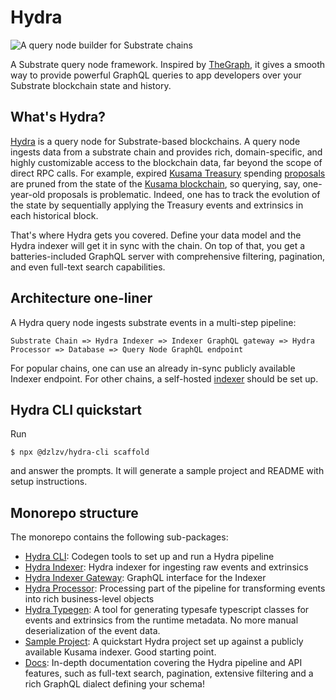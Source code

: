 # Hydra

![A query node builder for Substrate chains](.gitbook/assets/hydra-logo-horizontallockup.svg)

A Substrate query node framework. Inspired by [TheGraph](http://thegraph.com/), it gives a smooth way to provide powerful GraphQL queries to app developers over your Substrate blockchain state and history.

## What's Hydra?

[Hydra](https://joystream.org/hydra) is a query node for Substrate-based blockchains. A query node ingests data from a substrate chain and provides rich, domain-specific, and highly customizable access to the blockchain data, far beyond the scope of direct RPC calls. For example, expired [Kusama Treasury](https://wiki.polkadot.network/docs/en/learn-treasury) spending [proposals](https://kusama.subscan.io/event?module=Treasury&event=Proposed) are pruned from the state of the [Kusama blockchain](https://polkascan.io/kusama), so querying, say, one-year-old proposals is problematic. Indeed, one has to track the evolution of the state by sequentially applying the Treasury events and extrinsics in each historical block.

That's where Hydra gets you covered. Define your data model and the Hydra indexer will get it in sync with the chain. On top of that, you get a batteries-included GraphQL server with comprehensive filtering, pagination, and even full-text search capabilities.

## Architecture one-liner

A Hydra query node ingests substrate events in a multi-step pipeline:

```text
Substrate Chain => Hydra Indexer => Indexer GraphQL gateway => Hydra Processor => Database => Query Node GraphQL endpoint
```

For popular chains, one can use an already in-sync publicly available Indexer endpoint. For other chains, a self-hosted [indexer](https://github.com/Joystream/hydra/tree/master/packages/hydra-indexer) should be set up.

## Hydra CLI quickstart

Run

```text
$ npx @dzlzv/hydra-cli scaffold
```

and answer the prompts. It will generate a sample project and README with setup instructions.

## Monorepo structure

The monorepo contains the following sub-packages:

* [Hydra CLI](packages/hydra-cli/README.md): Codegen tools to set up and run a Hydra pipeline
* [Hydra Indexer](packages/hydra-indexer/README.md): Hydra indexer for ingesting raw events and extrinsics
* [Hydra Indexer Gateway](packages/hydra-indexer-gateway/README.md): GraphQL interface for the Indexer
* [Hydra Processor](packages/hydra-processor/README.md): Processing part of the pipeline for transforming events into rich business-level objects
* [Hydra Typegen](packages/hydra-typegen/README.md): A tool for generating typesafe typescript classes for events and extrinsics from the runtime metadata. No more manual deserialization of the event data.
* [Sample Project](packages/sample/README.md): A quickstart Hydra project set up against a publicly available Kusama indexer. Good starting point.
* [Docs](https://app.gitbook.com/@dzhelezov/s/hydra/): In-depth documentation covering the Hydra pipeline and API features, such as full-text search, pagination, extensive filtering and a rich GraphQL dialect defining your schema!

